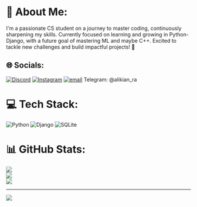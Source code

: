 # 💫 About Me:
I'm a passionate CS student on a journey to master coding, continuously sharpening my skills. Currently focused on learning and growing in Python-Django, with a future goal of mastering ML and maybe C++. Excited to tackle new challenges and build impactful projects! 🚀


## 🌐 Socials:
[![Discord](https://img.shields.io/badge/Discord-%237289DA.svg?logo=discord&logoColor=white)](https://discord.gg/https://discordapp.com/users/raadkian) [![Instagram](https://img.shields.io/badge/Instagram-%23E4405F.svg?logo=Instagram&logoColor=white)](https://instagram.com/Alijavaherikian) [![email](https://img.shields.io/badge/Email-D14836?logo=gmail&logoColor=white)](mailto:alijavaherikian@gmail.com)   Telegram: @alikian_ra

# 💻 Tech Stack:
![Python](https://img.shields.io/badge/python-3670A0?style=for-the-badge&logo=python&logoColor=ffdd54) ![Django](https://img.shields.io/badge/django-%23092E20.svg?style=for-the-badge&logo=django&logoColor=white) ![SQLite](https://img.shields.io/badge/sqlite-%2307405e.svg?style=for-the-badge&logo=sqlite&logoColor=white)
# 📊 GitHub Stats:
![](https://github-readme-stats.vercel.app/api?username=Raad-Kian&theme=dark&hide_border=false&include_all_commits=false&count_private=false)<br/>
![](https://github-readme-streak-stats.herokuapp.com/?user=Raad-Kian&theme=dark&hide_border=false)<br/>
![](https://github-readme-stats.vercel.app/api/top-langs/?username=Raad-Kian&theme=dark&hide_border=false&include_all_commits=false&count_private=false&layout=compact)

---
[![](https://visitcount.itsvg.in/api?id=Raad-Kian&icon=0&color=0)](https://visitcount.itsvg.in)

<!-- Proudly created with GPRM ( https://gprm.itsvg.in ) -->

<!--
**Raad-Kian/Raad-Kian** is a ✨ _special_ ✨ repository because its `README.md` (this file) appears on your GitHub profile.

Here are some ideas to get you started:

- 🔭 I’m currently working on ...
- 🌱 I’m currently learning ...
- 👯 I’m looking to collaborate on ...
- 🤔 I’m looking for help with ...
- 💬 Ask me about ...
- 📫 How to reach me: ...
- 😄 Pronouns: ...
- ⚡ Fun fact: ...
-->
